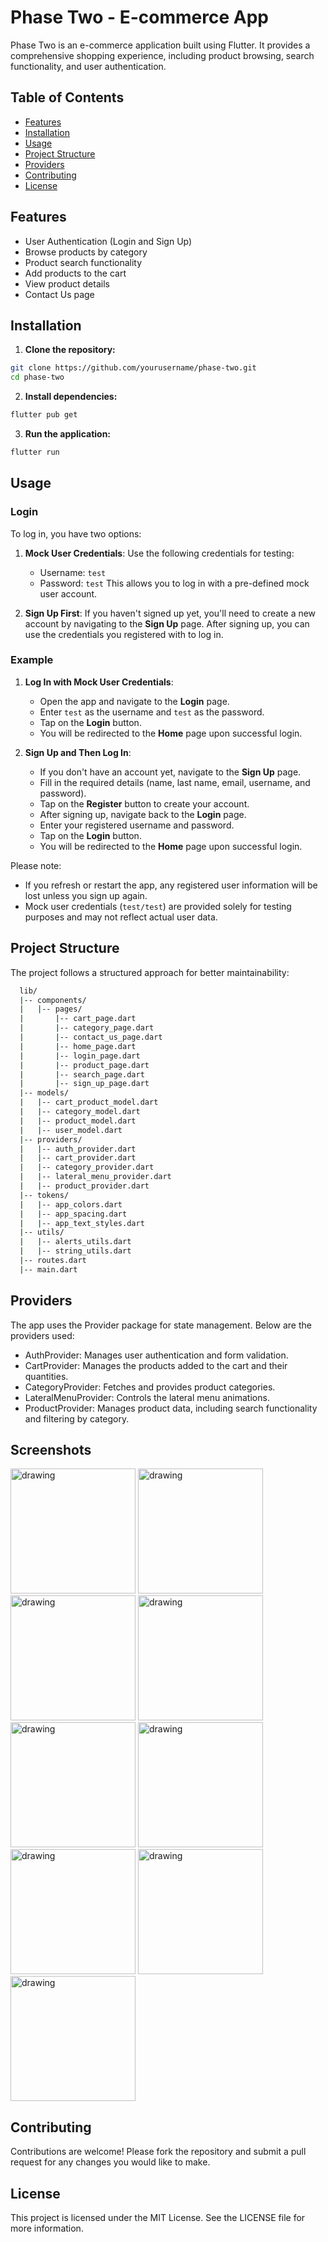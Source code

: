 # Phase Two - E-commerce App

Phase Two is an e-commerce application built using Flutter. It provides a comprehensive shopping experience, including product browsing, search functionality, and user authentication.

## Table of Contents

- [Features](#features)
- [Installation](#installation)
- [Usage](#usage)
- [Project Structure](#project-structure)
- [Providers](#providers)
- [Contributing](#contributing)
- [License](#license)

## Features

- User Authentication (Login and Sign Up)
- Browse products by category
- Product search functionality
- Add products to the cart
- View product details
- Contact Us page

## Installation

1. **Clone the repository:**

```sh
git clone https://github.com/yourusername/phase-two.git
cd phase-two
```

2. **Install dependencies:**

```sh
flutter pub get
```

3. **Run the application:**

```sh
flutter run
```

## Usage

### Login

To log in, you have two options:
1. **Mock User Credentials**: Use the following credentials for testing:
   - Username: `test`
   - Password: `test`
   This allows you to log in with a pre-defined mock user account.

2. **Sign Up First**: If you haven't signed up yet, you'll need to create a new account by navigating to the **Sign Up** page. After signing up, you can use the credentials you registered with to log in.

### Example

1. **Log In with Mock User Credentials**:
   - Open the app and navigate to the **Login** page.
   - Enter `test` as the username and `test` as the password.
   - Tap on the **Login** button.
   - You will be redirected to the **Home** page upon successful login.

2. **Sign Up and Then Log In**:
   - If you don't have an account yet, navigate to the **Sign Up** page.
   - Fill in the required details (name, last name, email, username, and password).
   - Tap on the **Register** button to create your account.
   - After signing up, navigate back to the **Login** page.
   - Enter your registered username and password.
   - Tap on the **Login** button.
   - You will be redirected to the **Home** page upon successful login.

Please note:
- If you refresh or restart the app, any registered user information will be lost unless you sign up again.
- Mock user credentials (`test/test`) are provided solely for testing purposes and may not reflect actual user data.

## Project Structure
The project follows a structured approach for better maintainability:
```sh
  lib/
  |-- components/
  |   |-- pages/
  |       |-- cart_page.dart
  |       |-- category_page.dart
  |       |-- contact_us_page.dart
  |       |-- home_page.dart
  |       |-- login_page.dart
  |       |-- product_page.dart
  |       |-- search_page.dart
  |       |-- sign_up_page.dart
  |-- models/
  |   |-- cart_product_model.dart
  |   |-- category_model.dart
  |   |-- product_model.dart
  |   |-- user_model.dart
  |-- providers/
  |   |-- auth_provider.dart
  |   |-- cart_provider.dart
  |   |-- category_provider.dart
  |   |-- lateral_menu_provider.dart
  |   |-- product_provider.dart
  |-- tokens/
  |   |-- app_colors.dart
  |   |-- app_spacing.dart
  |   |-- app_text_styles.dart
  |-- utils/
  |   |-- alerts_utils.dart
  |   |-- string_utils.dart
  |-- routes.dart
  |-- main.dart
```

## Providers

The app uses the Provider package for state management. Below are the providers used:

- AuthProvider: Manages user authentication and form validation.
- CartProvider: Manages the products added to the cart and their quantities.
- CategoryProvider: Fetches and provides product categories.
- LateralMenuProvider: Controls the lateral menu animations.
- ProductProvider: Manages product data, including search functionality and filtering by category.

## Screenshots
<img src="home.png" alt="drawing" width="200"/>
<img src="sign_up.png" alt="drawing" width="200"/>
<img src="login.png" alt="drawing" width="200"/>
<img src="search.png" alt="drawing" width="200"/>
<img src="cart.png" alt="drawing" width="200"/>
<img src="category.png" alt="drawing" width="200"/>
<img src="contact_us.png" alt="drawing" width="200"/>
<img src="lateral_menu.png" alt="drawing" width="200"/>
<img src="search.png" alt="drawing" width="200"/>

## Contributing

Contributions are welcome! Please fork the repository and submit a pull request for any changes you would like to make.

## License

This project is licensed under the MIT License. See the LICENSE file for more information.

